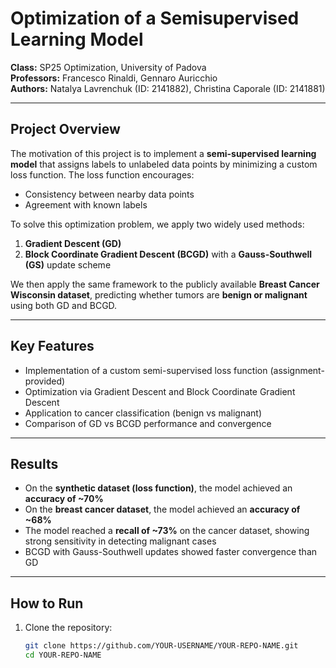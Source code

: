 # Optimization of a Semisupervised Learning Model  

**Class:** SP25 Optimization, University of Padova  
**Professors:** Francesco Rinaldi, Gennaro Auricchio  
**Authors:** Natalya Lavrenchuk (ID: 2141882), Christina Caporale (ID: 2141881)  

---

## Project Overview
The motivation of this project is to implement a **semi-supervised learning model** that assigns labels to unlabeled data points by minimizing a custom loss function. The loss function encourages:  
- Consistency between nearby data points  
- Agreement with known labels  

To solve this optimization problem, we apply two widely used methods:  
1. **Gradient Descent (GD)**  
2. **Block Coordinate Gradient Descent (BCGD)** with a **Gauss-Southwell (GS)** update scheme  

We then apply the same framework to the publicly available **Breast Cancer Wisconsin dataset**, predicting whether tumors are **benign or malignant** using both GD and BCGD.

---

## Key Features
- Implementation of a custom semi-supervised loss function (assignment-provided)  
- Optimization via Gradient Descent and Block Coordinate Gradient Descent  
- Application to cancer classification (benign vs malignant)  
- Comparison of GD vs BCGD performance and convergence  

---

## Results
- On the **synthetic dataset (loss function)**, the model achieved an **accuracy of ~70%**  
- On the **breast cancer dataset**, the model achieved an **accuracy of ~68%**  
- The model reached a **recall of ~73%** on the cancer dataset, showing strong sensitivity in detecting malignant cases  
- BCGD with Gauss-Southwell updates showed faster convergence than GD  


---

## How to Run
1. Clone the repository:  
   ```bash
   git clone https://github.com/YOUR-USERNAME/YOUR-REPO-NAME.git
   cd YOUR-REPO-NAME
   

